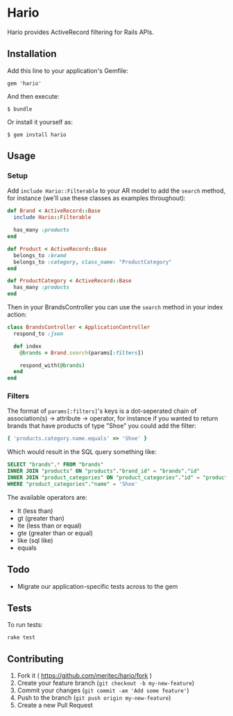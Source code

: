 # Hario

Hario provides ActiveRecord filtering for Rails APIs.

## Installation

Add this line to your application's Gemfile:

    gem 'hario'

And then execute:

    $ bundle

Or install it yourself as:

    $ gem install hario

## Usage

### Setup

Add `include Hario::Filterable` to your AR model to add the `search` method, for instance (we'll use these classes as examples throughout):

```ruby
def Brand < ActiveRecord::Base
  include Hario::Filterable

  has_many :products
end

def Product < ActiveRecord::Base
  belongs_to :brand
  belongs_to :category, class_name: "ProductCategory"
end

def ProductCategory < ActiveRecord::Base
  has_many :products
end
```

Then in your BrandsController you can use the `search` method in your index action:

```ruby
class BrandsController < ApplicationController
  respond_to :json

  def index
    @brands = Brand.search(params[:filters])

    respond_with(@brands)
  end
end
```

### Filters

The format of `params[:filters]`'s keys is a dot-seperated chain of association(s) -> attribute -> operator, for instance if you wanted to return brands that have products of type "Shoe" you could add the filter:

```ruby
{ 'products.category.name.equals' => 'Shoe' }
```

Which would result in the SQL query something like:

```sql
SELECT "brands".* FROM "brands"
INNER JOIN "products" ON "products"."brand_id" = "brands"."id"
INNER JOIN "product_categories" ON "product_categories"."id" = "products"."category_id"
WHERE "product_categories"."name" = 'Shoe'
```

The available operators are:

- lt (less than)
- gt (greater than)
- lte (less than or equal)
- gte (greater than or equal)
- like (sql like)
- equals

## Todo

- Migrate our application-specific tests across to the gem

## Tests

To run tests:

```
rake test
```

## Contributing

1. Fork it ( https://github.com/meritec/hario/fork )
2. Create your feature branch (`git checkout -b my-new-feature`)
3. Commit your changes (`git commit -am 'Add some feature'`)
4. Push to the branch (`git push origin my-new-feature`)
5. Create a new Pull Request
